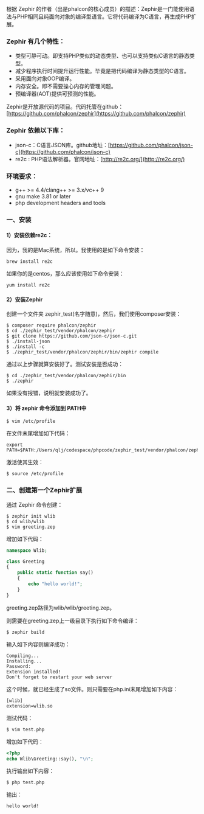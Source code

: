 
根据 Zephir 的作者（出是phalcon的核心成员）的描述：Zephir是一门能使用语法与PHP相同且纯面向对象的编译型语言。它将代码编译为C语言，再生成PHP扩展。

### Zephir 有几个特性：
+ 类型可静可动。即支持PHP类似的动态类型、也可以支持类似C语言的静态类型。
+ 减少程序执行时间提升运行性能。毕竟是把代码编译为静态类型的C语言。
+ 采用面向对象OOP编译。
+ 内存安全。即不需要操心内存的管理问题。
+ 预编译器(AOT)提供可预测的性能。

Zephir是开放源代码的项目。代码托管在github：[https://github.com/phalcon/zephir](https://github.com/phalcon/zephir)


### Zephir 依赖以下库：

+ json-c：C语言JSON库。github地址：[https://github.com/phalcon/json-c](https://github.com/phalcon/json-c)
+ re2c : PHP语法解析器。官网地址：[http://re2c.org/](http://re2c.org/)

### 环境要求：
+ g++ >= 4.4/clang++ >= 3.x/vc++ 9
+ gnu make 3.81 or later
+ php development headers and tools

### 一、安装

#### 1）安装依赖re2c：

因为，我的是Mac系统，所以。我使用的是如下命令安装：
```shell
brew install re2c
```

如果你的是centos，那么应该使用如下命令安装：
```shell
yum install re2c
```

#### 2）安装Zephir

创建一个文件夹 zephir_test(名字随意)，然后，我们使用composer安装：
```shell
$ composer require phalcon/zephir
$ cd ./zephir_test/vendor/phalcon/zephir
$ git clone https://github.com/json-c/json-c.git
$ ./install-json
$ ./install -c
$ ./zephir_test/vendor/phalcon/zephir/bin/zephir compile
```

通过以上步骤就算安装好了。测试安装是否成功：
```
$ cd ./zephir_test/vendor/phalcon/zephir/bin
$ ./zephir
```

如果没有报错，说明就安装成功了。


#### 3）将 zephir 命令添加到 PATH中

```shell
$ vim /etc/profile
```
在文件末尾增加如下代码：
```shell
export PATH=$PATH:/Users/qlj/codespace/phpcode/zephir_test/vendor/phalcon/zephir/bin
```
激活使其生效：
```shell
$ source /etc/profile
```

### 二、创建第一个Zephir扩展

通过 Zephir 命令创建：
```shell
$ zephir init wlib
$ cd wlib/wlib
$ vim greeting.zep
```

增加如下代码：
```php
namespace Wlib;

class Greeting
{
    public static function say()
    {
        echo "hello world!";
    }
}
```

greeting.zep路径为wlib/wlib/greeting.zep。

则需要在greeting.zep上一级目录下执行如下命令编译：
```shell
$ zephir build
```

输入如下内容则编译成功：
```
Compiling...
Installing...
Password:
Extension installed!
Don't forget to restart your web server
```

这个时候，就已经生成了so文件。则只需要在php.ini末尾增加如下内容：
```
[wlib]
extension=wlib.so
```

测试代码：
```shell
$ vim test.php
```

增加如下代码：
```php
<?php
echo Wlib\Greeting::say(), "\n";
```

执行输出如下内容：
```shell
$ php test.php
```

输出：
```
hello world!
```


